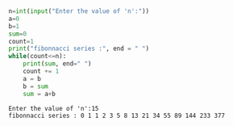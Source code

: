 ```python

```


```python

```


```python
n=int(input("Enter the value of 'n':"))
a=0
b=1
sum=0
count=1
print("fibonnacci series :", end = " ")
while(count<=n):
    print(sum, end=" ")
    count += 1
    a = b
    b = sum
    sum = a+b
```

    Enter the value of 'n':15
    fibonnacci series : 0 1 1 2 3 5 8 13 21 34 55 89 144 233 377 


```python

```


```python

```


```python

```
